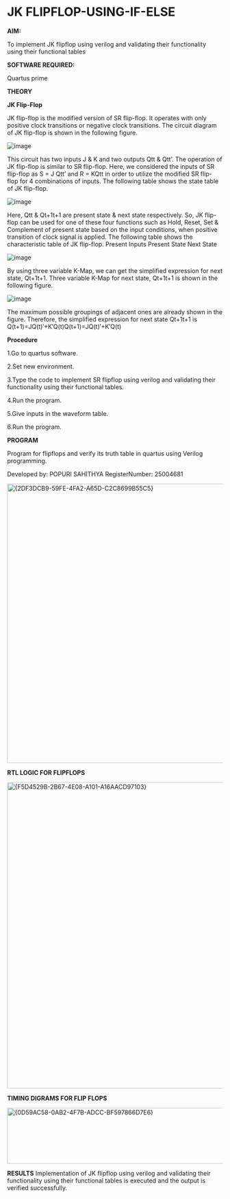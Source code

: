 # JK FLIPFLOP-USING-IF-ELSE

**AIM:** 

To implement  JK flipflop using verilog and validating their functionality using their functional tables

**SOFTWARE REQUIRED:**

Quartus prime

**THEORY**

**JK Flip-Flop**

JK flip-flop is the modified version of SR flip-flop. It operates with only positive clock transitions or negative clock transitions. The circuit diagram of JK flip-flop is shown in the following figure.

![image](https://github.com/naavaneetha/JKFLIPFLOP-USING-IF-ELSE/assets/154305477/a649c30b-232b-4558-b188-fd6c09845180)


This circuit has two inputs J & K and two outputs Qtt & Qtt’. The operation of JK flip-flop is similar to SR flip-flop. Here, we considered the inputs of SR flip-flop as S = J Qtt’ and R = KQtt in order to utilize the modified SR flip-flop for 4 combinations of inputs. The following table shows the state table of JK flip-flop.

![image](https://github.com/naavaneetha/JKFLIPFLOP-USING-IF-ELSE/assets/154305477/c4360742-e8a8-4937-b089-c46c0433f9a3)

 
Here, Qtt & Qt+1t+1 are present state & next state respectively. So, JK flip-flop can be used for one of these four functions such as Hold, Reset, Set & Complement of present state based on the input conditions, when positive transition of clock signal is applied. The following table shows the characteristic table of JK flip-flop. Present Inputs Present State Next State
 
![image](https://github.com/naavaneetha/JKFLIPFLOP-USING-IF-ELSE/assets/154305477/6c275261-a6d5-4c37-a3a7-1e88ca11c4cd)

By using three variable K-Map, we can get the simplified expression for next state, Qt+1t+1. Three variable K-Map for next state, Qt+1t+1 is shown in the following figure.
 
![image](https://github.com/naavaneetha/JKFLIPFLOP-USING-IF-ELSE/assets/154305477/5174f41b-0ce0-4329-a372-6d1943ea6673)

The maximum possible groupings of adjacent ones are already shown in the figure. Therefore, the simplified expression for next state Qt+1t+1 is Q(t+1)=JQ(t)′+K′Q(t)Q(t+1)=JQ(t)′+K′Q(t)

**Procedure**

1.Go to quartus software.

2.Set new environment.

3.Type the code to implement SR flipflop using verilog and validating their functionality using their functional tables.

4.Run the program.

5.Give inputs in the waveform table.

6.Run the program.

**PROGRAM**

Program for flipflops and verify its truth table in quartus using Verilog programming. 

Developed by: POPURI SAHITHYA  RegisterNumber: 25004681

<img width="1541" height="651" alt="{2DF3DCB9-59FE-4FA2-A65D-C2C8699B55C5}" src="https://github.com/user-attachments/assets/0a97c96e-d250-4545-9b85-8fc87845ea7e" />

**RTL LOGIC FOR FLIPFLOPS**

<img width="1526" height="714" alt="{F5D4529B-2B67-4E08-A101-A16AACD97103}" src="https://github.com/user-attachments/assets/581aa85b-e453-47c2-9a96-864be3d6ef38" />


**TIMING DIGRAMS FOR FLIP FLOPS**

<img width="1042" height="130" alt="{0D59AC58-0AB2-4F7B-ADCC-BF597866D7E6}" src="https://github.com/user-attachments/assets/3c9d870f-f5a1-4d2b-8733-31a66373124a" />

**RESULTS**
Implementation of JK flipflop using verilog and validating their functionality using their functional tables is executed and the output is verified successfully.
